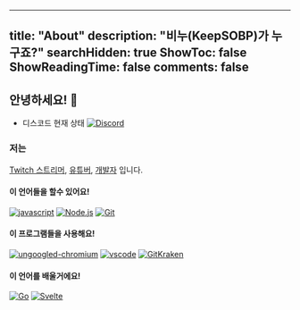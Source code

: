  ---
title: "About"
description: "비누(KeepSOBP)가 누구죠?"
searchHidden: true
ShowToc: false
ShowReadingTime: false
comments: false
---

## 안녕하세요! 👋

- 디스코드 현재 상태
[![Discord](https://discord.c99.nl/widget/theme-3/548821619661864962.png)](http://discord.com/users/548821619661864962)

### 저는

[Twitch 스트리머](https://twitch.tv/keepsobp), [유튜버](https://youtube.com/c/keepsobp), [개발자](https://github.com/KeepSOBP) 입니다.

#### 이 언어들을 할수 있어요!
[![javascript](https://img.shields.io/badge/Javascript-F7DF1E?style=for-the-badge&logo=Javascript&logoColor=black)](https://www.javascript.com)
[![Node.js](https://img.shields.io/badge/Node.js-339933?style=for-the-badge&logo=node.js&logoColor=white)](https://nodejs.org)
[![Git](https://img.shields.io/badge/-Git-F05032?style=for-the-badge&logo=Git&logoColor=fff)](https://git-scm.com)

#### 이 프로그램들을 사용해요!
[![ungoogled-chromium](https://img.shields.io/badge/Ungoogled%20Chromium-4285F4?style=for-the-badge&logo=Google-Chrome&logoColor=white)](https://ungoogled-software.github.io)
[![vscode](https://img.shields.io/badge/Visual%20Studio%20Code-007ACC?style=for-the-badge&logo=Visual-Studio-Code&logoColor=white)](https://code.visualstudio.com)
[![GitKraken](https://img.shields.io/badge/GitKraken-179287?style=for-the-badge&logo=GitKraken&logoColor=white)](https://gitkraken.com)


#### 이 언어를 배울거에요!
[![Go](https://img.shields.io/badge/Go-00ADD8?style=for-the-badge&logo=Go&logoColor=white)](https://golang.org)
[![Svelte](https://img.shields.io/badge/Svelte-FF3E00?style=for-the-badge&logo=svelte&logoColor=white)](https://svelte.dev)


